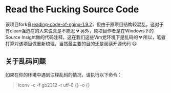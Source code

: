# Read the Fucking Source Code

该项目fork自[reading-code-of-nginx-1.9.2](https://github.com/y123456yz/reading-code-of-nginx-1.9.2)，但由于原项目结构较混乱，这对于有clean强迫症的人来说真是不能忍 :broken_heart:
另外，原项目作者是在Windows下的Source Insight做的代码注释，这在我们这些Vim党环境下是乱码的 :broken_heart:
所以，笔者打算对该项目做重新梳理，当然最主要的目的还是阅读开源代码 :smiley:

## 关于乱码问题

如果在你的环境中遇到注释乱码的情况，请执行以下命令：

> iconv -c -f gb2312 -t utf-8 {} -o {}
